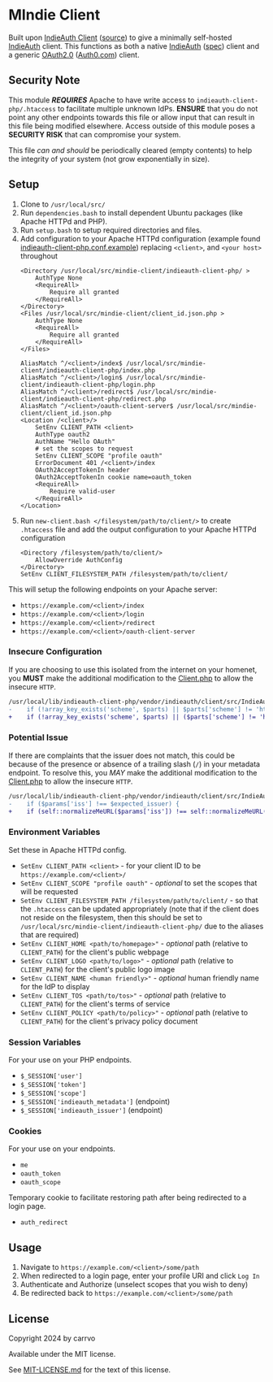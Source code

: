 # MIndie Client

Built upon [IndieAuth Client](indieauth-client-php/README.md) ([source](https://github.com/indieweb/indieauth-client-php)) to give a minimally self-hosted [IndieAuth](https://indieweb.org/IndieAuth) client. This functions as both a native [IndieAuth](https://indieauth.net/) ([spec](https://indieauth.spec.indieweb.org/)) client and a generic [OAuth2.0](https://www.oauth.com/) ([Auth0.com](https://auth0.com/docs)) client.

## Security Note

This module ***REQUIRES*** Apache to have write access to `indieauth-client-php/.htaccess`
to facilitate multiple unknown IdPs. **ENSURE** that you do not point any other endpoints
towards this file or allow input that can result in this file being modified elsewhere.
Access outside of this module poses a **SECURITY RISK** that can compromise your system.

This file *can and should* be periodically cleared (empty contents) to help the
integrity of your system (not grow exponentially in size).

## Setup

1. Clone to `/usr/local/src/`
1. Run `dependencies.bash` to install dependent Ubuntu packages (like Apache HTTPd and PHP).
1. Run `setup.bash` to setup required directories and files.
1. Add configuration to your Apache HTTPd configuration (example found [indieauth-client-php.conf.example](indieauth-client-php.conf.example)) replacing `<client>`, and `<your host>` throughout
    ```
    <Directory /usr/local/src/mindie-client/indieauth-client-php/ >
	    AuthType None
	    <RequireAll>
		    Require all granted
	    </RequireAll>
    </Directory>
    <Files /usr/local/src/mindie-client/client_id.json.php >
	    AuthType None
	    <RequireAll>
		    Require all granted
	    </RequireAll>
    </Files>

    AliasMatch ^/<client>/index$ /usr/local/src/mindie-client/indieauth-client-php/index.php
    AliasMatch ^/<client>/login$ /usr/local/src/mindie-client/indieauth-client-php/login.php
    AliasMatch ^/<client>/redirect$ /usr/local/src/mindie-client/indieauth-client-php/redirect.php
    AliasMatch ^/<client>/oauth-client-server$ /usr/local/src/mindie-client/client_id.json.php
    <Location /<client>/>
	    SetEnv CLIENT_PATH <client>
	    AuthType oauth2
	    AuthName "Hello OAuth"
	    # set the scopes to request
	    SetEnv CLIENT_SCOPE "profile oauth"
	    ErrorDocument 401 /<client>/index
	    OAuth2AcceptTokenIn header
	    OAuth2AcceptTokenIn cookie name=oauth_token
	    <RequireAll>
		    Require valid-user
	    </RequireAll>
    </Location>
    ```
1. Run `new-client.bash </filesystem/path/to/client/>` to create `.htaccess` file and add the output configuration to your Apache HTTPd configuration
    ```
    <Directory /filesystem/path/to/client/>
	    AllowOverride AuthConfig
    </Directory>
    SetEnv CLIENT_FILESYSTEM_PATH /filesystem/path/to/client/
    ```

This will setup the following endpoints on your Apache server:
- `https://example.com/<client>/index`
- `https://example.com/<client>/login`
- `https://example.com/<client>/redirect`
- `https://example.com/<client>/oauth-client-server`

### Insecure Configuration

If you are choosing to use this isolated from the internet on your homenet, you **MUST** make the additional modification to the [Client.php](https://github.com/indieweb/indieauth-client-php/blob/main/src/IndieAuth/Client.php#L229) to allow the insecure `HTTP`.

```diff
/usr/local/lib/indieauth-client-php/vendor/indieauth/client/src/IndieAuth/Client.php:229
-    if (!array_key_exists('scheme', $parts) || $parts['scheme'] != 'https') {
+    if (!array_key_exists('scheme', $parts) || ($parts['scheme'] != 'https' && $parts['scheme'] != 'http')) {
```

### Potential Issue

If there are complaints that the issuer does not match, this could be because of the presence or absence of a trailing slash (`/`) in your metadata endpoint. To resolve this, you *MAY* make the additional modification to the [Client.php](https://github.com/indieweb/indieauth-client-php/blob/main/src/IndieAuth/Client.php#L534) to allow the insecure `HTTP`.

```diff
/usr/local/lib/indieauth-client-php/vendor/indieauth/client/src/IndieAuth/Client.php:534
-    if ($params['iss'] !== $expected_issuer) {
+    if (self::normalizeMeURL($params['iss']) !== self::normalizeMeURL($expected_issuer)) {
```

### Environment Variables

Set these in Apache HTTPd config.

- `SetEnv CLIENT_PATH <client>` - for your client ID to be `https://example.com/<client>/`
- `SetEnv CLIENT_SCOPE "profile oauth"` - *optional* to set the scopes that will be requested
- `SetEnv CLIENT_FILESYSTEM_PATH /filesystem/path/to/client/` - so that the `.htaccess` can be updated appropriately (note that if the client does not reside on the filesystem, then this should be set to `/usr/local/src/mindie-client/indieauth-client-php/` due to the aliases that are required)
- `SetEnv CLIENT_HOME <path/to/homepage>"` - *optional* path (relative to `CLIENT_PATH`) for the client's public webpage
- `SetEnv CLIENT_LOGO <path/to/logo>"` - *optional* path (relative to `CLIENT_PATH`) for the client's public logo image
- `SetEnv CLIENT_NAME <human friendly>"` - *optional* human friendly name for the IdP to display
- `SetEnv CLIENT_TOS <path/to/tos>"` - *optional* path (relative to `CLIENT_PATH`) for the client's terms of service
- `SetEnv CLIENT_POLICY <path/to/policy>"` - *optional* path (relative to `CLIENT_PATH`) for the client's privacy policy document

### Session Variables

For your use on your PHP endpoints.

- `$_SESSION['user']`
- `$_SESSION['token']`
- `$_SESSION['scope']`
- `$_SESSION['indieauth_metadata']` (endpoint)
- `$_SESSION['indieauth_issuer']` (endpoint)

### Cookies

For your use on your endpoints.

- `me`
- `oauth_token`
- `oauth_scope`

Temporary cookie to facilitate restoring path after being redirected to a login page.

- `auth_redirect`

## Usage

1. Navigate to `https://example.com/<client>/some/path`
1. When redirected to a login page, enter your profile URI and click `Log In`
1. Authenticate and Authorize (unselect scopes that you wish to deny)
1. Be redirected back to `https://example.com/<client>/some/path`

## License

Copyright 2024 by carrvo

Available under the MIT license.

See [MIT-LICENSE.md](MIT-LICENSE.md) for the text of this license.

